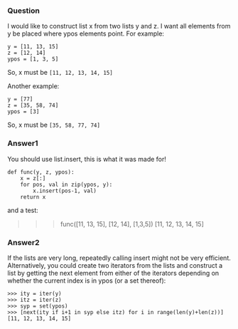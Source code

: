 ### Question

I would like to construct list x from two lists y and z. I want all elements from y be placed where ypos elements point. 
For example:

```
y = [11, 13, 15]
z = [12, 14]
ypos = [1, 3, 5]
```

So, x must be `[11, 12, 13, 14, 15]`

Another example:

```
y = [77]
z = [35, 58, 74]
ypos = [3]
```

So, x must be `[35, 58, 77, 74]`

### Answer1

You should use list.insert, this is what it was made for!

```
def func(y, z, ypos):
    x = z[:]
    for pos, val in zip(ypos, y):
        x.insert(pos-1, val)
    return x
```

and a test:

>>> func([11, 13, 15], [12, 14], [1,3,5])
[11, 12, 13, 14, 15]

### Answer2

If the lists are very long, repeatedly calling insert might not be very efficient. Alternatively, you could create
two iterators from the lists and construct a list by getting the next element from either of the iterators depending on
whether the current index is in ypos (or a set thereof):

```
>>> ity = iter(y)
>>> itz = iter(z)
>>> syp = set(ypos)
>>> [next(ity if i+1 in syp else itz) for i in range(len(y)+len(z))]
[11, 12, 13, 14, 15]
````


